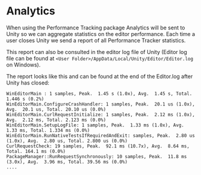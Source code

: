 # Analytics

When using the Performance Tracking package Analytics will be sent to Unity so we can aggregate statistics on the editor performance. Each time a user closes Unity we send a report of all Performance Tracker statistics.

This report can also be consulted in the editor log file of Unity (Editor log file can be found at `<User Folder>/AppData/Local/Unity/Editor/Editor.log` on Windows).

The report looks like this and can be found at the end of the Editor.log after Unity has closed:

```
WinEditorMain : 1 samples, Peak.  1.45 s (1.0x), Avg.  1.45 s, Total. 1.446 s (0.2%)
WinEditorMain.ConfigureCrashHandler: 1 samples, Peak.  20.1 us (1.0x), Avg.  20.1 us, Total. 20.10 us (0.0%)
WinEditorMain.CurlRequestInitialize: 1 samples, Peak.  2.12 ms (1.0x), Avg.  2.12 ms, Total. 2.123 ms (0.0%)
WinEditorMain.SetupLogFile: 1 samples, Peak.  1.33 ms (1.0x), Avg.  1.33 ms, Total. 1.334 ms (0.0%)
WinEditorMain.RunNativeTestsIfRequiredAndExit: samples, Peak.  2.80 us (1.0x), Avg.  2.80 us, Total. 2.800 us (0.0%)
CurlRequestCheck: 19 samples, Peak.  92.1 ms (10.7x), Avg.  8.64 ms, Total. 164.1 ms (0.0%)
PackageManager::RunRequestSynchronously: 10 samples, Peak.  11.8 ms (3.0x), Avg.  3.96 ms, Total. 39.56 ms (0.0%)
....
```

